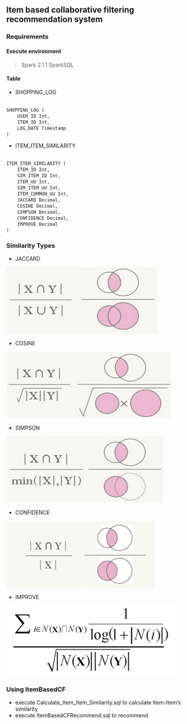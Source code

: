 ## Item based collaborative filtering recommendation system

### Requirements

#### Execute environment

> Spark 2.1.1 SparkSQL

#### Table

* SHOPPING_LOG
<pre><code>
SHOPPING_LOG (
    USER_ID Int,
    ITEM_ID Int,
    LOG_DATE Timestamp
)
</code></pre>

* ITEM_ITEM_SIMILARITY
<pre><code>
ITEM_ITEM_SIMILARITY (
    ITEM_ID Int,
    SIM_ITEM_ID Int,
    ITEM_UU Int,
    SIM_ITEM_UU Int,
    ITEM_COMMON_UU Int,
    JACCARD Decimal,
    COSINE Decimal,
    SIMPSON Decimal,
    CONFIDENCE Decimal,
    IMPROVE Decimal
)
</code></pre>

### Similarity Types

* JACCARD

![Alt text](/docs/img/JACCARD.jpg)

* COSINE

![Alt text](/docs/img/COSINE.jpg)

* SIMPSON

![Alt text](/docs/img/SIMPSON.jpg)

* CONFIDENCE

![Alt text](/docs/img/CONFIDENCE.jpg)

* IMPROVE

![Alt text](/docs/img/IMPROVE.jpg)

### Using ItemBasedCF

* execute Calculate_Item_Item_Similarity.sql to calculate Item-Item‘s similarity
* execute ItemBasedCFRecommend.sql to recommend
